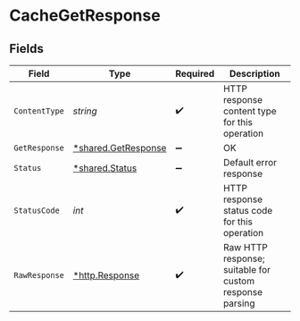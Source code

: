 # CacheGetResponse


## Fields

| Field                                                            | Type                                                             | Required                                                         | Description                                                      |
| ---------------------------------------------------------------- | ---------------------------------------------------------------- | ---------------------------------------------------------------- | ---------------------------------------------------------------- |
| `ContentType`                                                    | *string*                                                         | :heavy_check_mark:                                               | HTTP response content type for this operation                    |
| `GetResponse`                                                    | [*shared.GetResponse](../../../pkg/models/shared/getresponse.md) | :heavy_minus_sign:                                               | OK                                                               |
| `Status`                                                         | [*shared.Status](../../../pkg/models/shared/status.md)           | :heavy_minus_sign:                                               | Default error response                                           |
| `StatusCode`                                                     | *int*                                                            | :heavy_check_mark:                                               | HTTP response status code for this operation                     |
| `RawResponse`                                                    | [*http.Response](https://pkg.go.dev/net/http#Response)           | :heavy_check_mark:                                               | Raw HTTP response; suitable for custom response parsing          |